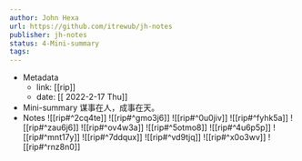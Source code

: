 ```yaml
---
author: John Hexa
url: https://github.com/itrewub/jh-notes
publisher: jh-notes
status: 4-Mini-summary
tags: 
---
```

- Metadata
	- link: [[rip]]
	- date: [[ 2022-2-17 Thu]]
- Mini-summary
谋事在人，成事在天。
- Notes
![[rip#^2cq4te]]
![[rip#^gmo3j6]]
![[rip#^0u0jiv]]
![[rip#^fyhk5a]]
![[rip#^zau6j6]]
![[rip#^ov4w3a]]
![[rip#^5otmo8]]
![[rip#^4u6p5p]]
![[rip#^mnt17y]]
![[rip#^7ddqux]]
![[rip#^vd9tjq]]
![[rip#^x0o3wv]]
![[rip#^rnz8n0]]